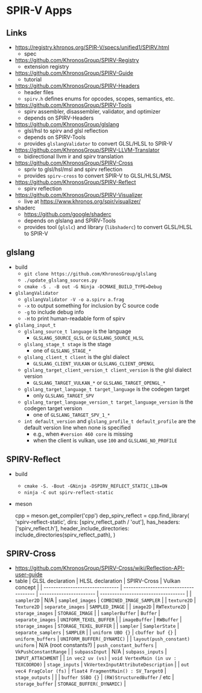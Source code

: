 SPIR-V Apps
===========

## Links

- <https://registry.khronos.org/SPIR-V/specs/unified1/SPIRV.html>
  - spec
- <https://github.com/KhronosGroup/SPIRV-Registry>
  - extension registry
- <https://github.com/KhronosGroup/SPIRV-Guide>
  - tutorial
- <https://github.com/KhronosGroup/SPIRV-Headers>
  - header files
  - `spirv.h` defines enums for opcodes, scopes, semantics, etc.
- <https://github.com/KhronosGroup/SPIRV-Tools>
  - spirv assembler, disassembler, validator, and optimizer
  - depends on SPIRV-Headers
- <https://github.com/KhronosGroup/glslang>
  - glsl/hsl to spirv and glsl reflection
  - depends on SPIRV-Tools
  - provides `glslangValidator` to convert GLSL/HLSL to SPIR-V
- <https://github.com/KhronosGroup/SPIRV-LLVM-Translator>
  - bidirectional llvm ir and spirv translation
- <https://github.com/KhronosGroup/SPIRV-Cross>
  - spriv to glsl/hsl/msl and spirv reflection
  - provides `spirv-cross` to convert SPIR-V to GLSL/HLSL/MSL
- <https://github.com/KhronosGroup/SPIRV-Reflect>
  - spirv reflection
- <https://github.com/KhronosGroup/SPIRV-Visualizer>
  - live at <https://www.khronos.org/spir/visualizer/>
- shaderc
  - <https://github.com/google/shaderc>
  - depends on glslang and SPIRV-Tools
  - provides tool (`glslc`) and library (`libshaderc`) to convert GLSL/HLSL
    to SPIR-V

## glslang

- build
  - `git clone https://github.com/KhronosGroup/glslang`
  - `./update_glslang_sources.py`
  - `cmake -S . -B out -G Ninja -DCMAKE_BUILD_TYPE=Debug`
- `glslangValidator`
  - `glslangValidator -V -o a.spirv a.frag`
  - `-x` to output something for inclusion by C source code
  - `-g` to include debug info
  - `-H` to print human-readable form of spirv
- `glslang_input_t`
  - `glslang_source_t language` is the language
    - `GLSLANG_SOURCE_GLSL` or `GLSLANG_SOURCE_HLSL`
  - `glslang_stage_t stage` is the stage
    - one of `GLSLANG_STAGE_*`
  - `glslang_client_t client` is the glsl dialect
    - `GLSLANG_CLIENT_VULKAN` or `GLSLANG_CLIENT_OPENGL`
  - `glslang_target_client_version_t client_version` is the glsl dialect
    version
    - `GLSLANG_TARGET_VULKAN_*` or `GLSLANG_TARGET_OPENGL_*`
  - `glslang_target_language_t target_language` is the codegen target
    - only `GLSLANG_TARGET_SPV`
  - `glslang_target_language_version_t target_language_version` is the codegen
    target version
    - one of `GLSLANG_TARGET_SPV_1_*`
  - `int default_version` and `glslang_profile_t default_profile` are the
    default version line when none is specified
    - e.g., when `#version 460 core` is missing
    - when the client is vulkan, use `100` and `GLSLANG_NO_PROFILE`

## SPIRV-Reflect

- build
  - `cmake -S. -Bout -GNinja -DSPIRV_REFLECT_STATIC_LIB=ON`
  - `ninja -C out spirv-reflect-static`
- meson

    cpp = meson.get_compiler('cpp')
    dep_spirv_reflect = cpp.find_library(
      'spirv-reflect-static',
      dirs: [spirv_reflect_path / 'out'],
      has_headers: ['spirv_reflect.h'],
      header_include_directories: include_directories(spirv_reflect_path),
    )

## SPIRV-Cross

- <https://github.com/KhronosGroup/SPIRV-Cross/wiki/Reflection-API-user-guide>
- table
  | GLSL declaration                | HLSL declaration                      | SPIRV-Cross             | Vulkan concept                      |
  | ------------------------------- | ------------------------------------- | ----------------------- | ----------------------------------- |
  | `sampler2D`                     | N/A                                   | `sampled_images`        | `COMBINED_IMAGE_SAMPLER`            |
  | `texture2D`                     | `Texture2D`                           | `separate_images`       | `SAMPLED_IMAGE`                     |
  | `image2D`                       | `RWTexture2D`                         | `storage_images`        | `STORAGE_IMAGE`                     |
  | `samplerBuffer`                 | `Buffer`                              | `separate_images`       | `UNIFORM_TEXEL_BUFFER`              |
  | `imageBuffer`                   | `RWBuffer`                            | `storage_images`        | `STORAGE_TEXEL_BUFFER`              |
  | `sampler`                       | `SamplerState`                        | `separate_samplers`     | `SAMPLER`                           |
  | `uniform UBO {}`                | `cbuffer buf {}`                      | `uniform_buffers`       | `UNIFORM_BUFFER(_DYNAMIC)`          |
  | `layout(push_constant) uniform` | N/A (root constants?)                 | `push_constant_buffers` | `VkPushConstantRange`               |
  | `subpassInput`                  | N/A                                   | `subpass_inputs`        | `INPUT_ATTACHMENT`                  |
  | `in vec2 uv (vs)`               | `void VertexMain (in uv : TEXCOORD0)` | `stage_inputs`          | `VkVertexInputAttributeDescription` |
  | `out vec4 FragColor (fs)`       | `float4 FragmentMain() : SV_Target0`  | `stage_outputs`         |                                     |
  | `buffer SSBO {}`                | `(RW)StructuredBuffer` / etc          | `storage_buffer`        | `STORAGE_BUFFER(_DYNAMIC)`          |
